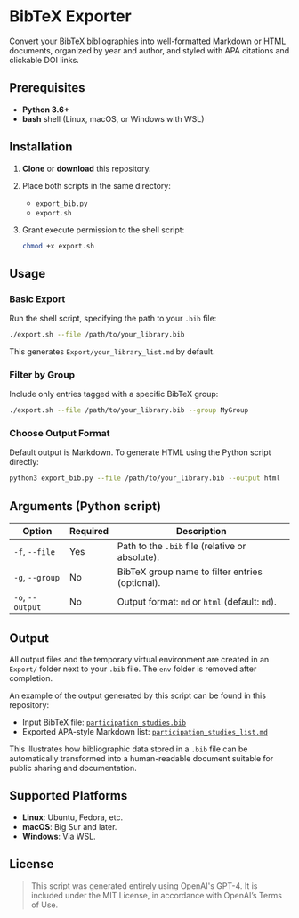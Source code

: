 # BibTeX Exporter

Convert your BibTeX bibliographies into well-formatted Markdown or HTML documents, organized by year and author, and styled with APA citations and clickable DOI links.

## Prerequisites

* **Python 3.6+**
* **bash** shell (Linux, macOS, or Windows with WSL)

## Installation

1. **Clone** or **download** this repository.
2. Place both scripts in the same directory:

   * `export_bib.py`
   * `export.sh`
3. Grant execute permission to the shell script:

   ```bash
   chmod +x export.sh
   ```

## Usage

### Basic Export

Run the shell script, specifying the path to your `.bib` file:

```bash
./export.sh --file /path/to/your_library.bib
```

This generates `Export/your_library_list.md` by default.

### Filter by Group

Include only entries tagged with a specific BibTeX group:

```bash
./export.sh --file /path/to/your_library.bib --group MyGroup
```

### Choose Output Format

Default output is Markdown. To generate HTML using the Python script directly:

```bash
python3 export_bib.py --file /path/to/your_library.bib --output html
```

## Arguments (Python script)

| Option           | Required | Description                                     |
| ---------------- | -------- | ----------------------------------------------- |
| `-f`, `--file`   | Yes      | Path to the `.bib` file (relative or absolute). |
| `-g`, `--group`  | No       | BibTeX group name to filter entries (optional). |
| `-o`, `--output` | No       | Output format: `md` or `html` (default: `md`).  |

## Output

All output files and the temporary virtual environment are created in an `Export/` folder next to your `.bib` file. The `env` folder is removed after completion.

An example of the output generated by this script can be found in this repository:

- Input BibTeX file: [`participation_studies.bib`](../../methodology/jabref/)
- Exported APA-style Markdown list: [`participation_studies_list.md`](../../methodology/jabref/Export/participation_studies_list.md)

This illustrates how bibliographic data stored in a `.bib` file can be automatically transformed into a human-readable document suitable for public sharing and documentation.

## Supported Platforms

* **Linux**: Ubuntu, Fedora, etc.
* **macOS**: Big Sur and later.
* **Windows**: Via WSL.

## License

> This script was generated entirely using OpenAI's GPT-4.
> It is included under the MIT License, in accordance with OpenAI’s Terms of Use.
